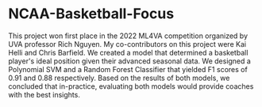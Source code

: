 # NCAA-Basketball-Focus
This project won first place in the 2022 ML4VA competition organized by UVA professor Rich Nguyen. 
My co-contributors on this project were Kai Helli and Chris Barfield. 
We created a model that determined a basketball player's ideal position given their advanced seasonal data.
We designed a Polynomial SVM and a Random Forest Classifier that yielded F1 scores of 0.91 and 0.88 respectively. Based on the results of both models, we concluded that in-practice, evaluating both models would provide coaches with the best insights.

